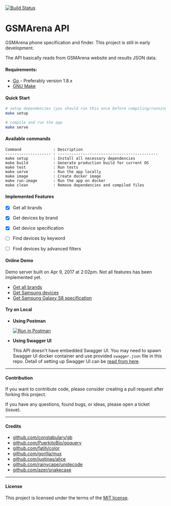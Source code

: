[![Build Status](https://travis-ci.org/husniadil/gsm.svg?branch=master)](https://travis-ci.org/husniadil/gsm)

# GSMArena API

GSMArena phone specification and finder.
This project is still in early development.

The API basically reads from GSMArena website and results JSON data. 

#### Requirements:

- [Go](https://golang.org/) - Preferably version 1.8.x
- [GNU Make](https://www.gnu.org/software/make/)


#### Quick Start
```bash
# setup dependencies (you should run this once before compiling/running the app)
make setup

# compile and run the app
make serve
```


#### Available commands

```
Command              : Description
-------------------- : --------------------------------------------
make setup           : Install all necessary dependencies
make build           : Generate production build for current OS
make test            : Run tests
make serve           : Run the app locally
make image           : Create docker image
make run-image       : Run the app on docker
make clean           : Remove dependencies and compiled files
```


#### Implemented Features
- [x] Get all brands
- [x] Get devices by brand
- [x] Get device specification
- [ ] Find devices by keyword
- [ ] Find devices by advanced filters


#### Online Demo
Demo server built on Apr 9, 2017 at 2:02pm. Not all features has been implemented yet.
- [Get all brands](https://gsmarena-ciaqxkwrcz.now.sh/brands)
- [Get Samsung devices](https://gsmarena-ciaqxkwrcz.now.sh/devices/samsung-phones-9)
- [Get Samsung Galaxy S8 specification](https://gsmarena-ciaqxkwrcz.now.sh/specs/samsung_galaxy_s8-8161)


#### Try on Local
* **Using Postman**

  [![Run in Postman](https://run.pstmn.io/button.svg)](https://app.getpostman.com/run-collection/555bfc6fbe025e73641e)

* **Using Swagger UI**

  This API doesn't have embedded Swagger UI. You may need to spawn Swagger UI docker container and use provided `swagger.json` file in this repo.
Detail of setting up Swagger UI can be [read from here](https://github.com/swagger-api/swagger-ui).

---


#### Contribution
If you want to contribute code, please consider creating a pull request after forking this project.

If you have any questions, found bugs, or ideas, please open a ticket (issue).


---


#### Credits
- [github.com/constabulary/gb](github.com/constabulary/gb)
- [github.com/PuerkitoBio/goquery](github.com/PuerkitoBio/goquery)
- [github.com/fatih/color](github.com/fatih/color)
- [github.com/gorilla/mux](github.com/gorilla/mux)
- [github.com/justinas/alice](github.com/justinas/alice)
- [github.com/rainycape/unidecode](github.com/rainycape/unidecode)
- [github.com/azer/snakecase](github.com/azer/snakecase)


---


#### License

This project is licensed under the terms of the [MIT license](https://husniadil.mit-license.org/).
